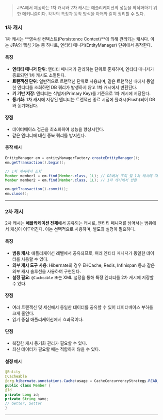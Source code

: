 > JPA에서 제공하는 1차 캐시와 2차 캐시는 애플리케이션의 성능을 최적화하기 위한 메커니즘이다. 각각의 특징과 동작 방식을 아래와 같이 정리할 수 있다.

### 1차 캐시
1차 캐시는 **영속성 컨텍스트(Persistence Context)**에 의해 관리되는 캐시다. 이는 JPA의 핵심 기능 중 하나로, 엔티티 매니저(EntityManager) 단위에서 동작한다.

#### 특징
- **엔티티 매니저 단위**: 엔티티 매니저가 관리하는 단위로 존재하며, 엔티티 매니저가 종료되면 1차 캐시도 소멸된다.
- **트랜잭션 단위**: 일반적으로 트랜잭션 단위로 사용되며, 같은 트랜잭션 내에서 동일한 엔티티를 조회하면 DB 쿼리가 발생하지 않고 1차 캐시에서 반환된다.
- **키 기반 저장**: 엔티티는 식별자(Primary Key)를 기준으로 1차 캐시에 저장된다.
- **동기화**: 1차 캐시에 저장된 엔티티는 트랜잭션 종료 시점에 플러시(Flush)되어 DB와 동기화된다.

#### 장점
- 데이터베이스 접근을 최소화하여 성능을 향상시킨다.
- 같은 엔티티에 대한 중복 쿼리를 방지한다.

#### 동작 예시
```java
EntityManager em = entityManagerFactory.createEntityManager();
em.getTransaction().begin();

// 1차 캐시에서 조회
Member member1 = em.find(Member.class, 1L); // DB에서 조회 및 1차 캐시에 저장
Member member2 = em.find(Member.class, 1L); // 1차 캐시에서 반환

em.getTransaction().commit();
em.close();
```

---

### 2차 캐시
2차 캐시는 **애플리케이션 전체**에서 공유되는 캐시로, 엔티티 매니저를 넘어서는 범위에서 캐싱이 이루어진다. 이는 선택적으로 사용하며, 별도의 설정이 필요하다.

#### 특징
- **범용 캐시**: 애플리케이션 레벨에서 공유되므로, 여러 엔티티 매니저가 동일한 데이터를 사용할 수 있다.
- **외부 캐시 도구 사용**: Hibernate의 경우 EHCache, Redis, Infinispan 등과 같은 외부 캐시 솔루션을 사용하여 구현된다.
- **설정 필요**: `@Cacheable` 또는 XML 설정을 통해 특정 엔티티를 2차 캐시에 저장할 수 있다.

#### 장점
- 여러 트랜잭션 및 세션에서 동일한 데이터를 공유할 수 있어 데이터베이스 부하를 크게 줄인다.
- 읽기 중심 애플리케이션에서 효과적이다.

#### 단점
- 복잡한 캐시 동기화 관리가 필요할 수 있다.
- 최신 데이터가 필요할 때는 적합하지 않을 수 있다.

#### 설정 예시
```java
@Entity
@Cacheable
@org.hibernate.annotations.Cache(usage = CacheConcurrencyStrategy.READ_WRITE)
public class Member {
@Id
private Long id;
private String name;
// Getter, Setter
}
```

---